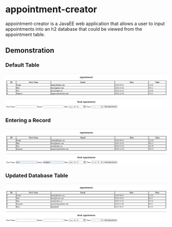 # appointment-creator

appointment-creator is a JavaEE web application that allows a user to input appointments into an h2 database that could be viewed from the appointment table.

## Demonstration 
### Default Table
![default-table](https://github.com/RaviRamchand/appointment-creator/blob/master/images/1.PNG)

### Entering a Record
![record-entry](https://github.com/RaviRamchand/appointment-creator/blob/master/images/2.PNG)

### Updated Database Table
![updated-table](https://github.com/RaviRamchand/appointment-creator/blob/master/images/3.PNG)
